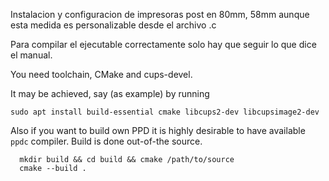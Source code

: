 Instalacion y configuracion de impresoras post en 80mm, 58mm aunque esta medida es personalizable desde el archivo .c

Para compilar el ejecutable correctamente solo hay que seguir lo que dice el manual.

You need toolchain, CMake and cups-devel.

It may be achieved, say (as example) by running
```
sudo apt install build-essential cmake libcups2-dev libcupsimage2-dev
```

Also if you want to build own PPD it is highly desirable to have available `ppdc` compiler.
Build is done out-of-the source.

```
  mkdir build && cd build && cmake /path/to/source
  cmake --build .
```
